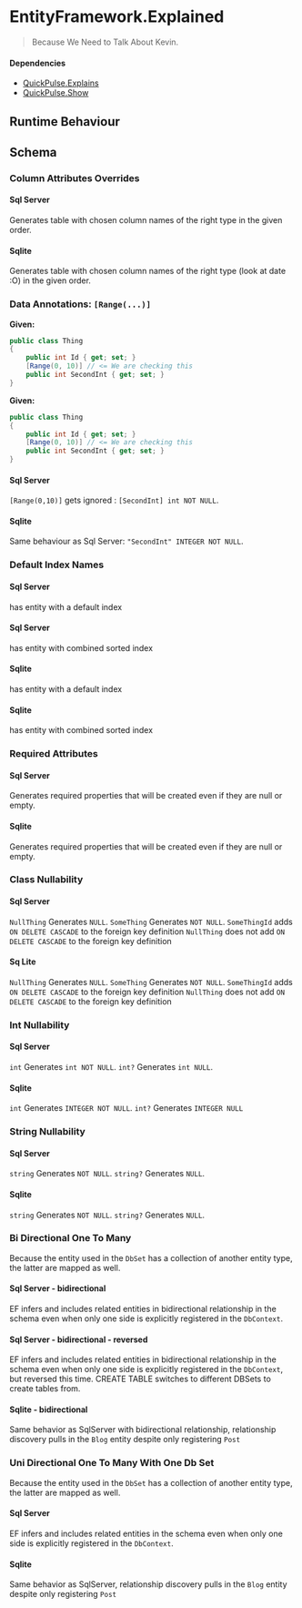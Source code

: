 # EntityFramework.Explained
> Because We Need to Talk About Kevin.
#### Dependencies
* [QuickPulse.Explains](https://github.com/kilfour/QuickPulse.Explains)
* [QuickPulse.Show](https://github.com/kilfour/QuickPulse.Show)
## Runtime Behaviour
## Schema
### Column Attributes Overrides
#### Sql Server
Generates table with chosen column names of the right type in the given order.
#### Sqlite
Generates table with chosen column names of the right type (look at date :O) in the given order.
### Data Annotations: `[Range(...)]`
**Given:**
```csharp
public class Thing
{
    public int Id { get; set; }
    [Range(0, 10)] // <= We are checking this 
    public int SecondInt { get; set; }
}
```
**Given:**
```csharp
public class Thing
{
    public int Id { get; set; }
    [Range(0, 10)] // <= We are checking this 
    public int SecondInt { get; set; }
}
```
#### Sql Server
`[Range(0,10)]` gets ignored : `[SecondInt] int NOT NULL`.
#### Sqlite
Same behaviour as Sql Server: `"SecondInt" INTEGER NOT NULL`.
### Default Index Names
#### Sql Server
has entity with a default index
#### Sql Server
has entity with combined sorted index
#### Sqlite
has entity with a default index
#### Sqlite
has entity with combined sorted index
### Required Attributes
#### Sql Server
Generates required properties that will be created even if they are null or empty.
#### Sqlite
Generates required properties that will be created even if they are null or empty.
### Class Nullability
#### Sql Server
`NullThing` Generates `NULL`.
`SomeThing` Generates `NOT NULL`.
`SomeThingId` adds `ON DELETE CASCADE` to the foreign key definition
`NullThing` does not add `ON DELETE CASCADE` to the foreign key definition
#### Sq Lite
`NullThing` Generates `NULL`.
`SomeThing` Generates `NOT NULL`.
`SomeThingId` adds `ON DELETE CASCADE` to the foreign key definition
`NullThing` does not add `ON DELETE CASCADE` to the foreign key definition
### Int Nullability
#### Sql Server
`int` Generates `int NOT NULL`.
`int?` Generates `int NULL`.
#### Sqlite
`int` Generates `INTEGER NOT NULL`.
`int?` Generates `INTEGER NULL`
### String Nullability
#### Sql Server
`string` Generates `NOT NULL`.
`string?` Generates `NULL`.
#### Sqlite
`string` Generates `NOT NULL`.
`string?` Generates `NULL`.
### Bi Directional One To Many
Because the entity used in the `DbSet` has a collection of another entity type, the latter are mapped as well.
#### Sql Server - bidirectional
EF infers and includes related entities in bidirectional relationship in the schema even when only one side is explicitly registered in the `DbContext`.
#### Sql Server - bidirectional - reversed
EF infers and includes related entities in bidirectional relationship in the schema even when only one side is explicitly registered in the `DbContext`, but reversed this time. CREATE TABLE switches to different DBSets to create tables from.
#### Sqlite - bidirectional
Same behavior as SqlServer with bidirectional relationship, relationship discovery pulls in the `Blog` entity despite only registering `Post`
### Uni Directional One To Many With One Db Set
Because the entity used in the `DbSet` has a collection of another entity type, the latter are mapped as well.
#### Sql Server
EF infers and includes related entities in the schema even when only one side is explicitly registered in the `DbContext`.
#### Sqlite
Same behavior as SqlServer, relationship discovery pulls in the `Blog` entity despite only registering `Post`
